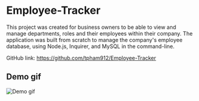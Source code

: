 # Employee-Tracker

This project was created for business owners to be able to view and manage departments, roles and their employees within their company. The application was built from scratch to manage the company's employee database, using Node.js, Inquirer, and MySQL in the command-line.

GitHub link: https://github.com/tpham912/Employee-Tracker

## Demo gif 

![Demo gif](./Asset/Demo.gif)
